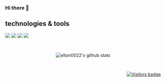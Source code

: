 ### Hi there 👋

<!--
- 🔭 I’m currently working on ...
- 🌱 I’m currently learning ...
- 👯 I’m looking to collaborate on ...
- 🤔 I’m looking for help with ...
- 💬 Ask me about ...
- 📫 How to reach me: ...
- 😄 Pronouns: ...
- ⚡ Fun fact: ...
-->
## technologies & tools
<p>
   <img src="https://img.shields.io/static/v1?style=flat&logo=javascript&logoColor=white&label=Code&message=JavaScript&color=blueviolet">
   <img src="https://img.shields.io/static/v1?style=flat&logo=typescript&logoColor=white&label=Code&message=TypeScript&color=blueviolet">
   <img src="https://img.shields.io/static/v1?style=flat&logo=java&logoColor=white&label=Code&message=Java&color=blueviolet">
    <img src="https://img.shields.io/static/v1?style=flat&logo=python&logoColor=white&label=Code&message=Java&color=blueviolet">
</p>

<br/>

<p align="center">
    <img src="https://github-readme-stats.vercel.app/api?username=elton0022&show_icons=true&theme=dark" alt="elton0022's github stats" />
</p>

<br/>

<p align="right">
  <a href="https://badges.pufler.dev">
      <img src="https://badges.pufler.dev/visits/elton0022/elton0022" alt="Visitors badge" />
   </a>
</p>
